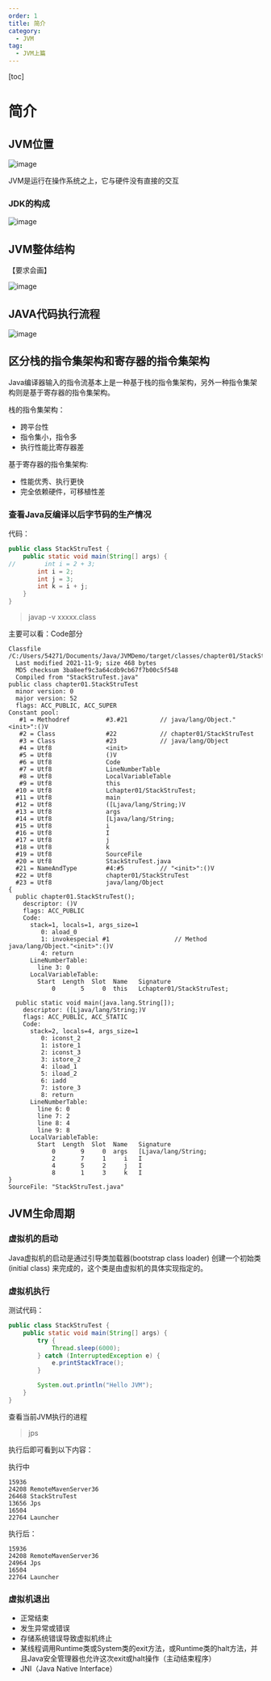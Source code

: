 ```yaml
---
order: 1
title: 简介
category:
  - JVM
tag:
  - JVM上篇
---
```

[toc]

# 简介
## JVM位置
![image](./images/h-pJUG547OI4k7Wz-Os0G9LhwusZkTJv8vRGDNNltbc.webp)



JVM是运行在操作系统之上，它与硬件没有直接的交互

### JDK的构成
![image](./images/Y6CoDWJvuYNYqKNPgkVHX_lTbRLnXTpD2TB6Z3LyfNA.webp)



## JVM整体结构
【要求会画】

![image](./images/_hiGOvDYQi_G8ce4NiDZ2G9HxPDrUaRsPPGlsIY7U2w.webp)

## JAVA代码执行流程


![image](./images/_uScZ972NAql4Qkv9XGNFX5qGzpahJ7xxbGL2-u0vPs.webp)



## 区分栈的指令集架构和寄存器的指令集架构
Java编译器输入的指令流基本上是一种基于栈的指令集架构，另外一种指令集架构则是基于寄存器的指令集架构。

栈的指令集架构：

* 跨平台性
* 指令集小，指令多
* 执行性能比寄存器差

基于寄存器的指令集架构:

* 性能优秀、执行更快 
* 完全依赖硬件，可移植性差



### 查看Java反编译以后字节码的生产情况
代码：

```java
public class StackStruTest {
    public static void main(String[] args) {
//        int i = 2 + 3;
        int i = 2;
        int j = 3;
        int k = i + j;
    }
}
```
> javap -v xxxxx.class

主要可以看：Code部分

```Plain Text
Classfile /C:/Users/54271/Documents/Java/JVMDemo/target/classes/chapter01/StackStruTest.class
  Last modified 2021-11-9; size 468 bytes
  MD5 checksum 3ba8eef9c3a64cdb9cb67f7b00c5f548
  Compiled from "StackStruTest.java"
public class chapter01.StackStruTest
  minor version: 0
  major version: 52
  flags: ACC_PUBLIC, ACC_SUPER
Constant pool:
   #1 = Methodref          #3.#21         // java/lang/Object."<init>":()V
   #2 = Class              #22            // chapter01/StackStruTest
   #3 = Class              #23            // java/lang/Object
   #4 = Utf8               <init>
   #5 = Utf8               ()V
   #6 = Utf8               Code
   #7 = Utf8               LineNumberTable
   #8 = Utf8               LocalVariableTable
   #9 = Utf8               this
  #10 = Utf8               Lchapter01/StackStruTest;
  #11 = Utf8               main
  #12 = Utf8               ([Ljava/lang/String;)V
  #13 = Utf8               args
  #14 = Utf8               [Ljava/lang/String;
  #15 = Utf8               i
  #16 = Utf8               I
  #17 = Utf8               j
  #18 = Utf8               k
  #19 = Utf8               SourceFile
  #20 = Utf8               StackStruTest.java
  #21 = NameAndType        #4:#5          // "<init>":()V
  #22 = Utf8               chapter01/StackStruTest
  #23 = Utf8               java/lang/Object
{
  public chapter01.StackStruTest();
    descriptor: ()V
    flags: ACC_PUBLIC
    Code:
      stack=1, locals=1, args_size=1
         0: aload_0
         1: invokespecial #1                  // Method java/lang/Object."<init>":()V
         4: return
      LineNumberTable:
        line 3: 0
      LocalVariableTable:
        Start  Length  Slot  Name   Signature
            0       5     0  this   Lchapter01/StackStruTest;

  public static void main(java.lang.String[]);
    descriptor: ([Ljava/lang/String;)V
    flags: ACC_PUBLIC, ACC_STATIC
    Code:
      stack=2, locals=4, args_size=1
         0: iconst_2
         1: istore_1
         2: iconst_3
         3: istore_2
         4: iload_1
         5: iload_2
         6: iadd
         7: istore_3
         8: return
      LineNumberTable:
        line 6: 0
        line 7: 2
        line 8: 4
        line 9: 8
      LocalVariableTable:
        Start  Length  Slot  Name   Signature
            0       9     0  args   [Ljava/lang/String;
            2       7     1     i   I
            4       5     2     j   I
            8       1     3     k   I
}
SourceFile: "StackStruTest.java"
```


## JVM生命周期
### 虚拟机的启动
Java虚拟机的启动是通过引导类加载器(bootstrap class loader) 创建一个初始类(initial class) 来完成的，这个类是由虚拟机的具体实现指定的。



### 虚拟机执行
测试代码：

```java
public class StackStruTest {
    public static void main(String[] args) {
        try {
            Thread.sleep(6000);
        } catch (InterruptedException e) {
            e.printStackTrace();
        }

        System.out.println("Hello JVM");
    }
}

```
查看当前JVM执行的进程

> jps

执行后即可看到以下内容：

执行中

```Plain Text
15936
24208 RemoteMavenServer36
26468 StackStruTest
13656 Jps
16504
22764 Launcher
```
执行后：

```Plain Text
15936
24208 RemoteMavenServer36
24964 Jps
16504
22764 Launcher
```


### 虚拟机退出
* 正常结束
* 发生异常或错误
* 存储系统错误导致虚拟机终止
* 某线程调用Runtime类或System类的exit方法，或Runtime类的halt方法，并且Java安全管理器也允许这次exit或halt操作（主动结束程序）
* JNI（Java Native Interface）